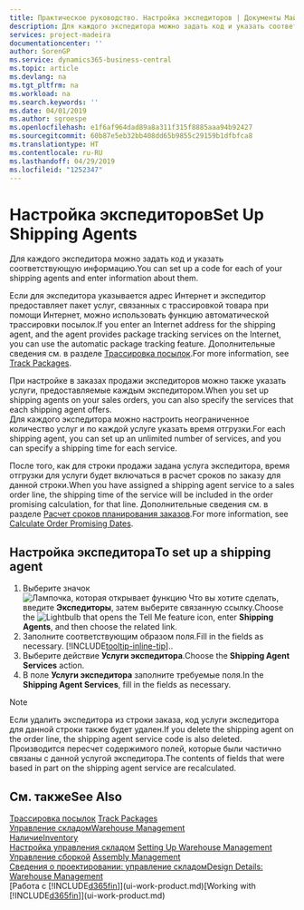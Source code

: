 ```yaml
---
title: Практическое руководство. Настройка экспедиторов | Документы Майкрософт
description: Для каждого экспедитора можно задать код и указать соответствующую информацию.
services: project-madeira
documentationcenter: ''
author: SorenGP
ms.service: dynamics365-business-central
ms.topic: article
ms.devlang: na
ms.tgt_pltfrm: na
ms.workload: na
ms.search.keywords: ''
ms.date: 04/01/2019
ms.author: sgroespe
ms.openlocfilehash: e1f6af964dad89a8a311f315f8885aaa94b92427
ms.sourcegitcommit: 60b87e5eb32bb408dd65b9855c29159b1dfbfca8
ms.translationtype: HT
ms.contentlocale: ru-RU
ms.lasthandoff: 04/29/2019
ms.locfileid: "1252347"
---
```

# <a name="set-up-shipping-agents"></a><span data-ttu-id="40d49-103">Настройка экспедиторов</span><span class="sxs-lookup"><span data-stu-id="40d49-103">Set Up Shipping Agents</span></span>
<span data-ttu-id="40d49-104">Для каждого экспедитора можно задать код и указать соответствующую информацию.</span><span class="sxs-lookup"><span data-stu-id="40d49-104">You can set up a code for each of your shipping agents and enter information about them.</span></span>  

<span data-ttu-id="40d49-105">Если для экспедитора указывается адрес Интернет и экспедитор предоставляет пакет услуг, связанных с трассировкой товара при помощи Интернет, можно использовать функцию автоматической трассировки посылок.</span><span class="sxs-lookup"><span data-stu-id="40d49-105">If you enter an Internet address for the shipping agent, and the agent provides package tracking services on the Internet, you can use the automatic package tracking feature.</span></span> <span data-ttu-id="40d49-106">Дополнительные сведения см. в разделе [Трассировка посылок](sales-how-track-packages.md).</span><span class="sxs-lookup"><span data-stu-id="40d49-106">For more information, see [Track Packages](sales-how-track-packages.md).</span></span>

<span data-ttu-id="40d49-107">При настройке в заказах продажи экспедиторов можно также указать услуги, предоставляемые каждым экспедитором.</span><span class="sxs-lookup"><span data-stu-id="40d49-107">When you set up shipping agents on your sales orders, you can also specify the services that each shipping agent offers.</span></span>  
<span data-ttu-id="40d49-108">Для каждого экспедитора можно настроить неограниченное количество услуг и по каждой услуге указать время отгрузки.</span><span class="sxs-lookup"><span data-stu-id="40d49-108">For each shipping agent, you can set up an unlimited number of services, and you can specify a shipping time for each service.</span></span>  

<span data-ttu-id="40d49-109">После того, как для строки продажи задана услуга экспедитора, время отгрузки для услуги будет включаться в расчет сроков по заказу для данной строки.</span><span class="sxs-lookup"><span data-stu-id="40d49-109">When you have assigned a shipping agent service to a sales order line, the shipping time of the service will be included in the order promising calculation, for that line.</span></span> <span data-ttu-id="40d49-110">Дополнительные сведения см. в разделе [Расчет сроков планирования заказов](sales-how-to-calculate-order-promising-dates.md).</span><span class="sxs-lookup"><span data-stu-id="40d49-110">For more information, see [Calculate Order Promising Dates](sales-how-to-calculate-order-promising-dates.md).</span></span>

## <a name="to-set-up-a-shipping-agent"></a><span data-ttu-id="40d49-111">Настройка экспедитора</span><span class="sxs-lookup"><span data-stu-id="40d49-111">To set up a shipping agent</span></span>  
1.  <span data-ttu-id="40d49-112">Выберите значок ![Лампочка, которая открывает функцию Что вы хотите сделать](media/ui-search/search_small.png "Что вы хотите сделать"), введите **Экспедиторы**, затем выберите связанную ссылку.</span><span class="sxs-lookup"><span data-stu-id="40d49-112">Choose the ![Lightbulb that opens the Tell Me feature](media/ui-search/search_small.png "Tell me what you want to do") icon, enter **Shipping Agents**, and then choose the related link.</span></span>  
2.  <span data-ttu-id="40d49-113">Заполните соответствующим образом поля.</span><span class="sxs-lookup"><span data-stu-id="40d49-113">Fill in the fields as necessary.</span></span> [!INCLUDE[tooltip-inline-tip](includes/tooltip-inline-tip_md.md)]<span data-ttu-id="40d49-114">.</span><span class="sxs-lookup"><span data-stu-id="40d49-114">.</span></span>  
3.  <span data-ttu-id="40d49-115">Выберите действие **Услуги экспедитора**.</span><span class="sxs-lookup"><span data-stu-id="40d49-115">Choose the **Shipping Agent Services** action.</span></span>
4. <span data-ttu-id="40d49-116">В поле **Услуги экспедитора** заполните требуемые поля.</span><span class="sxs-lookup"><span data-stu-id="40d49-116">In the **Shipping Agent Services**, fill in the fields as necessary.</span></span>

> [!NOTE]  
>  <span data-ttu-id="40d49-117">Если удалить экспедитора из строки заказа, код услуги экспедитора для данной строки также будет удален.</span><span class="sxs-lookup"><span data-stu-id="40d49-117">If you delete the shipping agent on the order line, the shipping agent service code is also deleted.</span></span> <span data-ttu-id="40d49-118">Производится пересчет содержимого полей, которые были частично связаны с данной услугой экспедитора.</span><span class="sxs-lookup"><span data-stu-id="40d49-118">The contents of fields that were based in part on the shipping agent service are recalculated.</span></span>  

## <a name="see-also"></a><span data-ttu-id="40d49-119">См. также</span><span class="sxs-lookup"><span data-stu-id="40d49-119">See Also</span></span>
<span data-ttu-id="40d49-120">[Трассировка посылок](sales-how-track-packages.md)  </span><span class="sxs-lookup"><span data-stu-id="40d49-120">[Track Packages](sales-how-track-packages.md)  </span></span>  
[<span data-ttu-id="40d49-121">Управление складом</span><span class="sxs-lookup"><span data-stu-id="40d49-121">Warehouse Management</span></span>](warehouse-manage-warehouse.md)  
[<span data-ttu-id="40d49-122">Наличие</span><span class="sxs-lookup"><span data-stu-id="40d49-122">Inventory</span></span>](inventory-manage-inventory.md)  
<span data-ttu-id="40d49-123">[Настройка управления складом](warehouse-setup-warehouse.md)   </span><span class="sxs-lookup"><span data-stu-id="40d49-123">[Setting Up Warehouse Management](warehouse-setup-warehouse.md)   </span></span>  
<span data-ttu-id="40d49-124">[Управление сборкой](assembly-assemble-items.md)  </span><span class="sxs-lookup"><span data-stu-id="40d49-124">[Assembly Management](assembly-assemble-items.md)  </span></span>  
[<span data-ttu-id="40d49-125">Сведения о проектировании: управление складом</span><span class="sxs-lookup"><span data-stu-id="40d49-125">Design Details: Warehouse Management</span></span>](design-details-warehouse-management.md)  
<span data-ttu-id="40d49-126">[Работа с [!INCLUDE[d365fin](includes/d365fin_md.md)]](ui-work-product.md)</span><span class="sxs-lookup"><span data-stu-id="40d49-126">[Working with [!INCLUDE[d365fin](includes/d365fin_md.md)]](ui-work-product.md)</span></span>  
